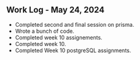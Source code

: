 ## Work Log - May 24, 2024

- Completed second and final session on prisma.
- Wrote a bunch of code.
- Completed week 10 assignements.
- Completed week 10.
- Completed Week 10 postgreSQL assignments.